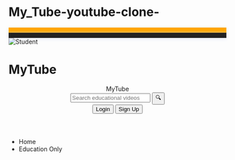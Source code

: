 # My_Tube-youtube-clone-

<!DOCTYPE html>
<html lang="en">
<head>
    <meta charset="UTF-8">
    <meta name="viewport" content="width=device-width, initial-scale=1.0">
    <title>MyTube - Educational Video Platform</title>
    <link rel="stylesheet" href="style.css">
</head>
<body>
    <div id="google-tools-bar" style="width:100%;background:orange;padding:6px 0;display:flex;justify-content:center;align-items:center;gap:18px;box-shadow:0 2px 8px #e3eafc;">
        <!-- Google tools will be rendered by JS -->
    </div>
    <div id="advanced-web-tools-bar" style="width:100%;background:#222;padding:6px 0;display:flex;justify-content:center;align-items:center;gap:18px;box-shadow:0 2px 8px #e3eafc;">
        <!-- Advanced web tools will be rendered by JS -->
    </div>
    <div id="splash-screen">
        <div class="splash-content">
            <img src="https://cdn-icons-png.flaticon.com/512/3135/3135768.png" alt="Student" class="splash-img">
            <h1>MyTube</h1>
        </div>
    </div>
    <header>
        <div class="logo">MyTube</div>
        <input type="text" class="search-bar" placeholder="Search educational videos">
        <button class="search-btn">🔍</button>
        <div class="auth-buttons">
            <button id="login-btn">Login</button>
            <button id="signup-btn">Sign Up</button>
            <span id="user-count"></span>
        </div>
    </header>
    <main>
        <aside class="sidebar">
            <ul>
                <li id="home-tab">Home</li>
                <li id="edu-tab">Education Only</li>
            </ul>
        </aside>
        <section class="videos" id="videos-section">
            <!-- Videos will be rendered by JS -->
        </section>
        <aside id="history-section" class="history-section">
            <!-- History will be rendered here by JS -->
        </aside>
    </main>
    <div id="auth-modal" class="modal" style="display:none;">
        <div class="modal-content">
            <span class="close-modal" id="close-modal">&times;</span>
            <h2 id="modal-title">Sign Up</h2>
            <form id="auth-form">
                <input type="text" id="username" placeholder="Username" required><br>
                <input type="password" id="password" placeholder="Password" required><br>
                <button type="submit" id="submit-auth">Submit</button>
            </form>
        </div>
    </div>
    <script src="script.js"></script>
</body>
</html>
